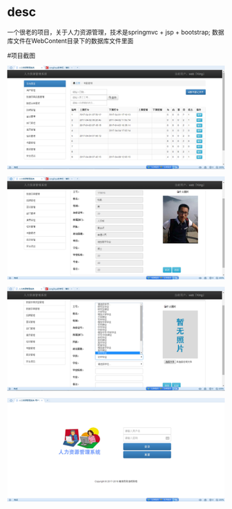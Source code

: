 
# desc 
 一个很老的项目，关于人力资源管理，技术是springmvc + jsp + bootstrap;
 数据库文件在WebContent目录下的数据库文件里面

#项目截图

![img](/doc/1.PNG)

![img](/doc/2.PNG)

![img](/doc/3.PNG)

![img](/doc/4.PNG)